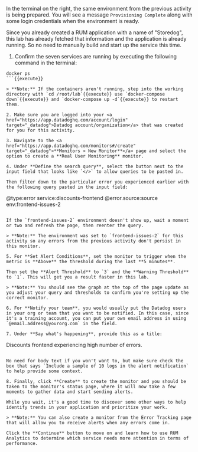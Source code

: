In the terminal on the right, the same environment from the previous activity is being prepared. You will see a message `Provisioning Complete` along with some login credentials when the environment is ready.

Since you already created a RUM application with a name of "Storedog", this lab has already fetched that information and the application is already running. So no need to manually build and start up the service this time.

1. Confirm the seven services are running by executing the following command in the terminal:

  ```
  docker ps
  ```{{execute}}

  > **Note:** If the containers aren't running, step into the working directory with `cd /root/lab`{{execute}} use `docker-compose down`{{execute}} and `docker-compose up -d`{{execute}} to restart them.

2. Make sure you are logged into your <a href="https://app.datadoghq.com/account/login" target="_datadog">Datadog account/organization</a> that was created for you for this activity. 

3. Navigate to the <a href="https://app.datadoghq.com/monitors#/create" target="_datadog">**Monitors > New Monitor**</a> page and select the option to create a **Real User Monitoring** monitor.

4. Under **Define the search query**, select the button next to the input field that looks like `</>` to allow queries to be pasted in.
  
  Then filter down to the particular error you experienced earlier with the following query pasted in the input field:

  ```
  @type:error service:discounts-frontend @error.source:source env:frontend-issues-2
  ```{{copy}}

  If the `frontend-issues-2` environment doesn't show up, wait a moment or two and refresh the page, then reenter the query.

  > **Note:** The environment was set to `frontend-issues-2` for this activity so any errors from the previous activity don't persist in this monitor.

5. For **Set Alert Conditions**, set the monitor to trigger when the metric is **Above** the threshold during the last **5 minutes**.

  Then set the **Alert Threshold** to `3` and the **Warning Threshold** to `1`. This will get you a result faster in this lab.

  > **Note:** You should see the graph at the top of the page update as you adjust your query and thresholds to confirm you're setting up the correct monitor.

6. For **Notify your team**, you would usually put the Datadog users in your org or team that you want to be notified. In this case, since it's a training account, you can put your own email address in using `@email.address@yourorg.com` in the field.

7. Under **Say what's happening**, provide this as a title:

  ```
  Discounts frontend experiencing high number of errors.
  ```{{copy}}

  No need for body text if you won't want to, but make sure check the box that says `Include a sample of 10 logs in the alert notification` to help provide some context.

8. Finally, click **Create** to create the monitor and you should be taken to the monitor's status page, where it will now take a few moments to gather data and start sending alerts.

While you wait, it's a good time to discover some other ways to help identify trends in your application and prioritize your work.

> **Note:** You can also create a monitor from the Error Tracking page that will allow you to receive alerts when any errors come in.

Click the **Continue** button to move on and learn how to use RUM Analytics to determine which service needs more attention in terms of performance.
